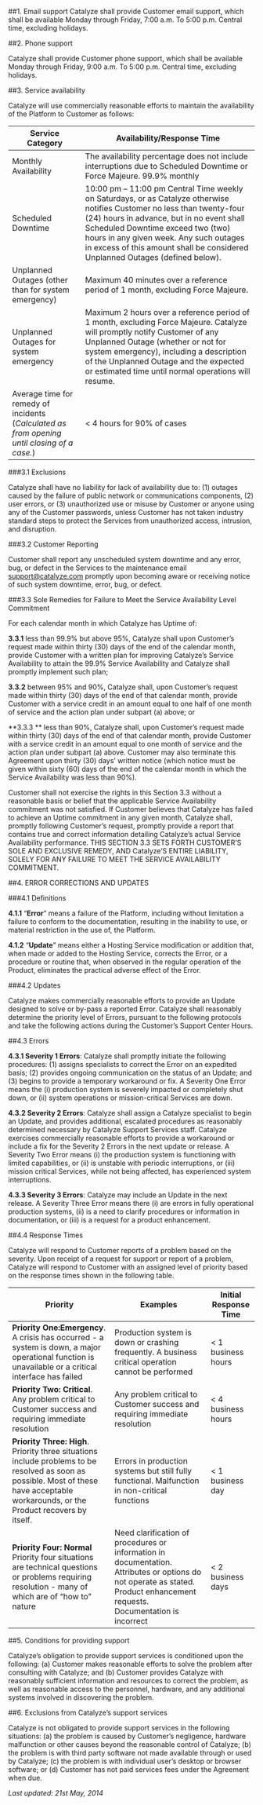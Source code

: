 ##1.	Email support
Catalyze shall provide Customer email support, which shall be available Monday through Friday, 7:00 a.m. To 5:00 p.m. Central time, excluding holidays.##2.	Phone support
Catalyze shall provide Customer phone support, which shall be available Monday through Friday, 9:00 a.m. To 5:00 p.m. Central time, excluding holidays.##3.	Service availability
Catalyze will use commercially reasonable efforts to maintain the availability of the Platform to Customer as follows:| Service Category	 | Availability/Response Time |
|------------------|-----------------------------|
|Monthly Availability | The availability percentage does not include interruptions due to Scheduled Downtime or Force Majeure.	99.9% monthly||Scheduled Downtime| 10:00 pm – 11:00 pm Central Time weekly on Saturdays, or as Catalyze otherwise notifies Customer no less than twenty-four (24) hours in advance, but in no event shall Scheduled Downtime exceed two (two) hours in any given week.  Any such outages in excess of this amount shall be considered Unplanned Outages (defined below).||Unplanned Outages (other than for system emergency)|Maximum 40 minutes over a reference period of 1 month, excluding Force Majeure.||Unplanned Outages for system emergency| 	Maximum 2 hours over a reference period of 1 month, excluding Force Majeure.  Catalyze will promptly notify Customer of any Unplanned Outage (whether or not for system emergency), including a description of the Unplanned Outage and the expected or estimated time until normal operations will resume. ||Average time for remedy of incidents (*Calculated as from opening until closing of a case.*)| 	< 4 hours for 90% of cases |
###3.1	Exclusions
Catalyze shall have no liability for lack of availability due to: (1) outages caused by the failure of public network or communications components, (2) user errors, or (3) unauthorized use or misuse by Customer or anyone using any of the Customer passwords, unless Customer has not taken industry standard steps to protect the Services from unauthorized access, intrusion, and disruption.  ###3.2	Customer Reporting
Customer shall report any unscheduled system downtime and any error, bug, or defect in the Services to the maintenance email support@catalyze.com promptly upon becoming aware or receiving notice of such system downtime, error, bug, or defect. ###3.3	Sole Remedies for Failure to Meet the Service Availability Level Commitment
For each calendar month in which Catalyze has Uptime of: **3.3.1**	less than 99.9% but above 95%, Catalyze shall upon Customer’s request made within thirty (30) days of the end of the calendar month, provide Customer with a written plan for improving Catalyze’s Service Availability to attain the 99.9% Service Availability and Catalyze shall promptly implement such plan; **3.3.2**	between 95% and 90%, Catalyze shall, upon Customer’s request made within thirty (30) days of the end of that calendar month, provide Customer with a service credit in an amount equal to one half of one month of service and the action plan under subpart (a) above; or**3.3.3	** less than 90%, Catalyze shall, upon Customer’s request made within thirty (30) days of the end of that calendar month, provide Customer with a service credit in an amount equal to one month of service and the action plan under subpart (a) above. Customer may also terminate this Agreement upon thirty (30) days’ written notice (which notice must be given within sixty (60) days of the end of the calendar month in which the Service Availability was less than 90%).  Customer shall not exercise the rights in this Section 3.3 without a reasonable basis or belief that the applicable Service Availability commitment was not satisfied. If Customer believes that Catalyze has failed to achieve an Uptime commitment in any given month, Catalyze shall, promptly following Customer’s request, promptly provide a report that contains true and correct information detailing Catalyze’s actual Service Availability performance. THIS SECTION 3.3 SETS FORTH CUSTOMER’S SOLE AND EXCLUSIVE REMEDY, AND Catalyze’S ENTIRE LIABILITY, SOLELY FOR ANY FAILURE TO MEET THE SERVICE AVAILABILITY COMMITMENT.
##4.	ERROR CORRECTIONS AND UPDATES
###4.1	Definitions
**4.1.1**	“**Error**” means a failure of the Platform, including without limitation a failure to conform to the documentation, resulting in the inability to use, or material restriction in the use of, the Platform.**4.1.2**	“**Update**” means either a Hosting Service modification or addition that, when made or added to the Hosting Service, corrects the Error, or a procedure or routine that, when observed in the regular operation of the Product, eliminates the practical adverse effect of the Error. ###4.2	Updates
Catalyze makes commercially reasonable efforts to provide an Update designed to solve or by-pass a reported Error.  Catalyze shall reasonably determine the priority level of Errors, pursuant to the following protocols and take the following actions during the Customer’s Support Center Hours.##4.3	Errors
**4.3.1	 Severity 1 Errors**:  Catalyze shall promptly initiate the following procedures: (1) assigns specialists to correct the Error on an expedited basis; (2) provides ongoing communication on the status of an Update; and (3) begins to provide a temporary workaround or fix.  A Severity One Error means the (i) production system is severely impacted or completely shut down, or (ii) system operations or mission-critical Services are down.**4.3.2	 Severity 2 Errors**:  Catalyze shall assign a Catalyze specialist to begin an Update, and provides additional, escalated procedures as reasonably determined necessary by Catalyze Support Services staff.  Catalyze exercises commercially reasonable efforts to provide a workaround or include a fix for the Severity 2 Errors in the next update or release.   A Severity Two Error means (i) the production system is functioning with limited capabilities, or (ii) is unstable with periodic interruptions, or (iii) mission critical Services, while not being affected, has experienced system interruptions. **4.3.3	 Severity 3 Errors**:  Catalyze may include an Update in the next release.  A Severity Three Error means there (i) are errors in fully operational production systems, (ii) is a need to clarify procedures or information in documentation, or (iii) is a request for a product enhancement.  ##4.4	Response Times
Catalyze will respond to Customer reports of a problem based on the severity. Upon receipt of a request for support or report of a problem, Catalyze will respond to Customer with an assigned level of priority based on the response times shown in the following table. 
|Priority	| Examples	| Initial Response Time |
|----------|----------|-----------------------||**Priority One:Emergency**. A crisis has occurred - a system is down, a major operational function is unavailable or a critical interface has failed|Production system is down or crashing frequently. A business critical operation cannot be performed|< 1 business hours||**Priority Two: Critical**. Any problem critical to Customer success and requiring immediate resolution|Any problem critical to Customer success and requiring immediate resolution |< 4 business hours ||**Priority Three:  High**. Priority three situations include problems to be resolved as soon as possible.  Most of these have acceptable workarounds, or the Product recovers by itself.|Errors in production systems but still fully functional. Malfunction in non-critical functions|< 1 business day||**Priority Four:  Normal** Priority four situations are technical questions or problems requiring resolution - many of which are of “how to” nature|Need clarification of procedures or information in documentation. Attributes or options do not operate as stated. Product enhancement requests. Documentation is incorrect|< 2 business days|##5.	Conditions for providing support
Catalyze’s obligation to provide support services is conditioned upon the following:  (a) Customer makes reasonable efforts to solve the problem after consulting with Catalyze; and (b) Customer provides Catalyze with reasonably sufficient information and resources to correct the problem, as well as reasonable access to the personnel, hardware, and any additional systems involved in discovering the problem.##6.	Exclusions from Catalyze’s support services
Catalyze is not obligated to provide support services in the following situations: (a) the problem is caused by Customer’s negligence, hardware malfunction or other causes beyond the reasonable control of Catalyze; (b) the problem is with third party software not made available through or used by Catalyze; (c) the problem is with individual user’s desktop or browser software; or (d) Customer has not paid services fees under the Agreement when due.
*Last updated: 21st May, 2014*